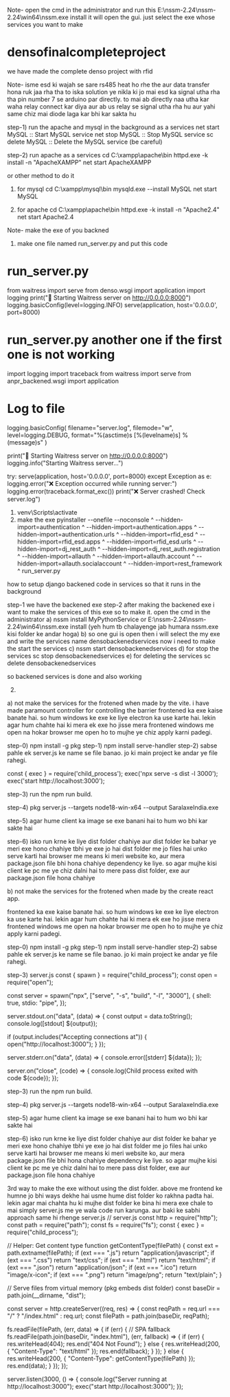 Note- open the cmd in the administrator and run this E:\nssm-2.24\nssm-2.24\win64\nssm.exe install it will open the gui. just select the exe whose services you want to make

# densofinalcompleteproject
we have made the complete denso project with rfid

Note- isme esd ki wajah se sare rs485 heat ho rhe the aur data transfer hona ruk jaa rha tha to iska solution ye nikla ki jo mai esd ka signal utha rha tha pin number 7 se arduino par directly. to mai ab directly naa utha kar waha relay connect kar diya aur ab us relay se signal utha rha hu aur yahi same chiz mai diode laga kar bhi kar sakta hu


step-1) run the apache and mysql in the background as a services
net start MySQL         :: Start MySQL service
net stop MySQL          :: Stop MySQL service
sc delete MySQL         :: Delete the MySQL service (be careful)

step-2) run apache as a services
cd C:\xampp\apache\bin httpd.exe -k install -n "ApacheXAMPP"
net start ApacheXAMPP

or other method to do it
1) for mysql
cd C:\xampp\mysql\bin mysqld.exe --install MySQL
net start MySQL

3) for apache
cd C:\xampp\apache\bin httpd.exe -k install -n "Apache2.4"
net start Apache2.4

Note- make the exe of you backned
1) make one file named run_server.py and put this code
# run_server.py
from waitress import serve
from denso.wsgi import application
import logging
print("🔧 Starting Waitress server on http://0.0.0.0:8000")
logging.basicConfig(level=logging.INFO)
serve(application, host='0.0.0.0', port=8000)

# run_server.py another one if the first one is not working
import logging
import traceback
from waitress import serve
from anpr_backened.wsgi import application

# Log to file
logging.basicConfig(
    filename="server.log",
    filemode="w",
    level=logging.DEBUG,
    format="%(asctime)s [%(levelname)s] %(message)s"
)

print("🔧 Starting Waitress server on http://0.0.0.0:8000")
logging.info("Starting Waitress server...")

try:
    serve(application, host='0.0.0.0', port=8000)
except Exception as e:
    logging.error("❌ Exception occurred while running server:")
    logging.error(traceback.format_exc())
    print("❌ Server crashed! Check server.log")


1) venv\Scripts\activate
2) make the exe
pyinstaller --onefile --noconsole ^
--hidden-import=authentication ^
--hidden-import=authentication.apps ^
--hidden-import=authentication.urls ^
--hidden-import=rfid_esd ^
--hidden-import=rfid_esd.apps ^
--hidden-import=rfid_esd.urls ^
--hidden-import=dj_rest_auth ^
--hidden-import=dj_rest_auth.registration ^
--hidden-import=allauth ^
--hidden-import=allauth.account ^
--hidden-import=allauth.socialaccount ^
--hidden-import=rest_framework ^
run_server.py

how to setup django backened code in services so that it runs in the background

step-1 we have the backened exe
step-2 after making the backened exe i want to make the services of this exe so to make it. open the cmd in the administrator
a) nssm install MyPythonService or E:\nssm-2.24\nssm-2.24\win64\nssm.exe install (yeh hum tb chalayenge jab humara nssm.exe kisi folder ke andar hoga)
b) so one gui is open then i will select the my exe and write the services name densobackenedservices now i need to make the start the services
c) nssm start densobackenedservices
d) for stop the services sc stop densobackenedservices
e) for deleting the services sc delete densobackenedservices

so backened services is done and also working

2)
a) not make the services for the frotened when made by the vite.
i have made paramount controller for controlling the barrier
frontened ka exe kaise banate hai. so hum windows ke exe ke liye electron ka use karte hai. lekin agar hum chahte hai ki mera ek exe ho jisse mera frontened windows me open na hokar browser me open ho to mujhe ye chiz apply karni padegi.

step-0) npm install -g pkg step-1) npm install serve-handler step-2) sabse pahle ek server.js ke name se file banao. jo ki main project ke andar ye file rahegi.

const { exec } = require('child_process'); exec('npx serve -s dist -l 3000'); exec('start http://localhost:3000');

step-3) run the npm run build.

step-4) pkg server.js --targets node18-win-x64 --output SaralaxeIndia.exe

step-5) agar hume client ka image se exe banani hai to hum wo bhi kar sakte hai

step-6) isko run krne ke liye dist folder chahiye aur dist folder ke bahar ye meri exe hono chahiye tbhi ye exe jo hai dist folder me jo files hai unko serve karti hai browser me means ki meri website ko, aur mera package.json file bhi hona chahiye dependency ke liye. so agar mujhe kisi client ke pc me ye chiz dalni hai to mere pass dist folder, exe aur package.json file hona chahiye

b)
not make the services for the frotened when made by the create react app.

frontened ka exe kaise banate hai. so hum windows ke exe ke liye electron ka use karte hai. lekin agar hum chahte hai ki mera ek exe ho jisse mera frontened windows me open na hokar browser me open ho to mujhe ye chiz apply karni padegi.

step-0) npm install -g pkg step-1) npm install serve-handler step-2) sabse pahle ek server.js ke name se file banao. jo ki main project ke andar ye file rahegi.

step-3) server.js
const { spawn } = require("child_process");
const open = require("open");

const server = spawn("npx", ["serve", "-s", "build", "-l", "3000"], {
  shell: true,
  stdio: "pipe",
});

server.stdout.on("data", (data) => {
  const output = data.toString();
  console.log([stdout] ${output});

  if (output.includes("Accepting connections at")) {
    open("http://localhost:3000");
  }
});

server.stderr.on("data", (data) => {
  console.error([stderr] ${data});
});

server.on("close", (code) => {
  console.log(Child process exited with code ${code});
});

step-3) run the npm run build.

step-4) pkg server.js --targets node18-win-x64 --output SaralaxeIndia.exe

step-5) agar hume client ka image se exe banani hai to hum wo bhi kar sakte hai

step-6) isko run krne ke liye dist folder chahiye aur dist folder ke bahar ye meri exe hono chahiye tbhi ye exe jo hai dist folder me jo files hai unko serve karti hai browser me means ki meri website ko, aur mera package.json file bhi hona chahiye dependency ke liye. so agar mujhe kisi client ke pc me ye chiz dalni hai to mere pass dist folder, exe aur package.json file hona chahiye

3rd way to make the exe without using the dist folder. above me frontend ke humne jo bhi ways dekhe hai usme hume dist folder ko rakhna padta hai. lekin agar mai chahta hu ki mujhe dist folder ke bina hi mera exe chale to mai simply server.js me ye wala code run karunga. aur baki ke sabhi approach same hi rhenge
server.js
// server.js
const http = require("http");
const path = require("path");
const fs = require("fs");
const { exec } = require("child_process");

// Helper: Get content type
function getContentType(filePath) {
  const ext = path.extname(filePath);
  if (ext === ".js") return "application/javascript";
  if (ext === ".css") return "text/css";
  if (ext === ".html") return "text/html";
  if (ext === ".json") return "application/json";
  if (ext === ".ico") return "image/x-icon";
  if (ext === ".png") return "image/png";
  return "text/plain";
}

// Serve files from virtual memory (pkg embeds dist folder)
const baseDir = path.join(__dirname, "dist");

const server = http.createServer((req, res) => {
  const reqPath = req.url === "/" ? "/index.html" : req.url;
  const filePath = path.join(baseDir, reqPath);

  fs.readFile(filePath, (err, data) => {
    if (err) {
      // SPA fallback
      fs.readFile(path.join(baseDir, "index.html"), (err, fallback) => {
        if (err) {
          res.writeHead(404);
          res.end("404 Not Found");
        } else {
          res.writeHead(200, { "Content-Type": "text/html" });
          res.end(fallback);
        }
      });
    } else {
      res.writeHead(200, { "Content-Type": getContentType(filePath) });
      res.end(data);
    }
  });
});

server.listen(3000, () => {
  console.log("Server running at http://localhost:3000");
  exec("start http://localhost:3000");
});


